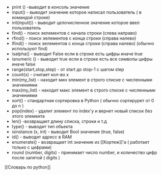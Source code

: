 + print () -выводит в консоль значение
+ input() - выводит значение которое написал пользователь ( в командой строке)
+ int(input()) - выводит целочисленное значение которое ввел пользователь
+ find() - поиск эелементов с начала строки (слева направо) 
+ rfind() - поиск эелементов с конца строки (справа налево)
+ lfind() - поиск эелементов с конца строки (справа налево) (обычно используют find)
+ isalpha() - выводит False если в строке есть цифры иначе true
+ isnumeric () -  выводит true если в строке есть все символы цифры иначе false
+ range(start,stop,step) - от start до stop-1 с шагом step
+ count(x) - считает кол-во x 
+ min(my_list) - находит мин элемент в строго  списке с численными значениями
+ max(my_list) - находит макс элемент в строго  списке с численными значениями
+ sort() - стандартная сортировка в Python ( обычно сортирурет от 0 до n  )
+ pop(index) - удалит элемент по index'у и вернет новый список без этого элемента
+ len() -возвращает длину списка, строки и т.д
+ type() - выводит тип обьекта
+ isinstance (x, int) - выводит Bool значение (true, false)
+ id() - выводит адресс в RAM
+ enumerate() - возвращает int значение из [[Кортеж]]'а ( работает только с цифрами)
+ round (number, digits) - принимает число number, и количество цифр после запятой ( digits )



[[Словарь по python]]